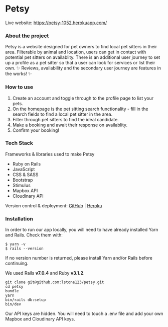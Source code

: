 # Petsy

Live website: https://petsy-1052.herokuapp.com/

### About the project

Petsy is a website designed for pet owners to find local pet sitters in their area. 
Filterable by animal and location, users can get in contact with potential pet sitters on availablity.
There is an additional user journey to set up a profile as a pet sitter so that a user can look for services or list their own. 
✨ Reviews, availability and the secondary user journey are features in the works! ✨

### How to use

1) Create an account and toggle through to the profile page to list your pets. 
2) On the homepage is the pet sitting search functionality - fill in the search fields to find a local pet sitter in the area. 
3) Filter through pet sitters to find the ideal candidate. 
4) Make a booking and await their response on availablity.
5) Confirm your booking!

### Tech Stack
Frameworks & libraries used to make Petsy

- Ruby on Rails
- JavaScript
- CSS & SASS
- Bootstrap
- Stimulus
- Mapbox API
- Cloudinary API

Version control & deployment:
[GitHub](https://github.com/lstone123/petsy) | 
[Heroku](https://petsy-1052.herokuapp.com/)

### Installation

In order to run our app locally, you will need to have already installed Yarn and Rails. Check them with:

```
$ yarn -v
$ rails --version
```

If no version number is returned, please install Yarn and/or Rails before continuing.

We used Rails **v7.0.4** and Ruby **v3.1.2**.

```
git clone git@github.com:lstone123/petsy.git
cd petsy
bundle
yarn
bin/rails db:setup
bin/dev
```

Our API keys are hidden. You will need to touch a .env file and add your own Mapbox and Cloudinary API keys.
